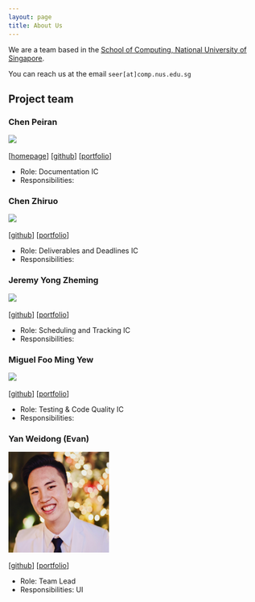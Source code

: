 ```yaml
---
layout: page
title: About Us
---
```


We are a team based in the [School of Computing, National University of Singapore](http://www.comp.nus.edu.sg).

You can reach us at the email `seer[at]comp.nus.edu.sg`

## Project team

### Chen Peiran

<img src="images/johndoe.png" width="200px">

[[homepage](http://www.comp.nus.edu.sg/~damithch)]
[[github](https://github.com/johndoe)]
[[portfolio](team/johndoe.md)]

* Role: Documentation IC
* Responsibilities: 

### Chen Zhiruo

<img src="images/johndoe.png" width="200px">

[[github](http://github.com/johndoe)]
[[portfolio](team/johndoe.md)]

* Role: Deliverables and Deadlines IC
* Responsibilities:

### Jeremy Yong Zheming

<img src="images/johndoe.png" width="200px">

[[github](http://github.com/johndoe)] [[portfolio](team/johndoe.md)]

* Role: Scheduling and Tracking IC
* Responsibilities: 

### Miguel Foo Ming Yew

<img src="images/johndoe.png" width="200px">

[[github](http://github.com/johndoe)]
[[portfolio](team/johndoe.md)]

* Role: Testing & Code Quality IC
* Responsibilities:

### Yan Weidong (Evan)

<img src="images/about-us/evan-yan.png" width="200px">

[[github](https://github.com/evanyan13)]
[[portfolio](team/evan-yan.md)]

* Role: Team Lead
* Responsibilities: UI
